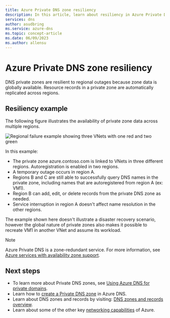 ```yaml
---
title: Azure Private DNS zone resiliency
description: In this article, learn about resiliency in Azure Private DNS zones.
services: dns
author: asudbring
ms.service: azure-dns
ms.topic: concept-article
ms.date: 06/09/2023
ms.author: allensu
---
```


# Azure Private DNS zone resiliency

DNS private zones are resilient to regional outages because zone data is globally available. Resource records in a private zone are automatically replicated across regions. 

## Resiliency example

The following figure illustrates the availability of private zone data across multiple regions.

![Regional failure example showing three VNets with one red and two green](media/private-dns-resiliency/resiliency-example.png)

In this example:
- The private zone azure.contoso.com is linked to VNets in three different regions. Autoregistration is enabled in two regions.
- A temporary outage occurs in region A.
- Regions B and C are still able to successfully query DNS names in the private zone, including names that are autoregistered from region A (ex: VM1).
- Region B can add, edit, or delete records from the private DNS zone as needed.
- Service interruption in region A doesn't affect name resolution in the other regions.

The example shown here doesn't illustrate a disaster recovery scenario, however the global nature of private zones also makes it possible to recreate VM1 in another VNet and assume its workload.

> [!NOTE]
> Azure Private DNS is a zone-redundant service. For more information, see [Azure services with availability zone support](/azure/reliability/availability-zones-service-support). 

## Next steps
- To learn more about Private DNS zones, see [Using Azure DNS for private domains](private-dns-overview.md).
- Learn how to [create a Private DNS zone](./private-dns-getstarted-powershell.md) in Azure DNS.
- Learn about DNS zones and records by visiting: [DNS zones and records overview](dns-zones-records.md).
- Learn about some of the other key [networking capabilities](../networking/fundamentals/networking-overview.md) of Azure.
